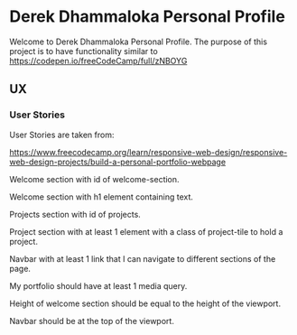 # Derek Dhammaloka Personal Profile
 
Welcome to Derek Dhammaloka Personal Profile.  The purpose of this project is to have functionality similar to
https://codepen.io/freeCodeCamp/full/zNBOYG
 
## UX
 
### User Stories
 
User Stories are taken from:
 
https://www.freecodecamp.org/learn/responsive-web-design/responsive-web-design-projects/build-a-personal-portfolio-webpage

Welcome section with id of welcome-section.

Welcome section with h1 element containing text.

Projects section with id of projects.

Project section with at least 1 element with a class of project-tile to hold a project.

Navbar with at least 1 link that I can navigate to different sections of the page.

My portfolio should have at least 1 media query.

Height of welcome section should be equal to the height of the viewport.

Navbar should be at the top of the viewport.
